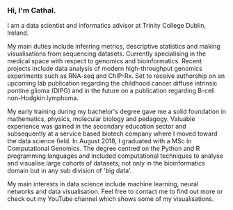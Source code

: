 ### Hi, I'm Cathal.

<i class="ai ai-google-scholar-square ai-3x"></i>

I am a data scientist and informatics advisor at Trinity College Dublin, Ireland.

My main duties include inferring metrics, descriptive statistics and making visualisations from sequencing datasets. Currently specialising in the medical space with respect to genomics and bioinformatics. Recent projects include data analysis of modern high-throughput genomics experiments such as RNA-seq and ChIP-Rx. Set to receive authorship on an upcoming lab publication regarding the childhood cancer diffuse intrinsic pontine glioma (DIPG) and in the future on a publication regarding B-cell non-Hodgkin lymphoma. 

My early training during my bachelor's degree gave me a solid foundation in mathematics, physics, molecular biology and pedagogy. Valuable experience was gained in the secondary education sector and subsequently at a service based biotech company where I moved toward the data science field. In August 2018, I graduated with a MSc in Computational Genomics. The degree centred on the Python and R programming languages and included computational techniques to analyse and visualise large cohorts of datasets; not only in the bioinformatics domain but in any sub division of 'big data'.

My main interests in data science include machine learning, neural networks and data visualisation. Feel free to contact me to find out more or check out my YouTube channel which shows some of my visualisations.

<!-- **Twitter: [@cking](https://twitter.com/strnr)**   -->
<!-- **Email:** `echo wvtufqifo@hnbjm.dpn | tr '[b-{' '[a-z]'` -->
